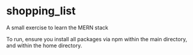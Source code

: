 # shopping_list
A small exercise to learn the MERN stack

To run, ensure you install all packages via npm within the main directory, and within the home directory.
